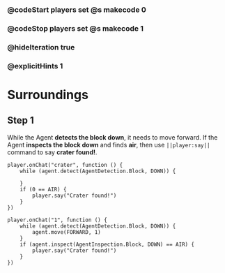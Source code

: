 ### @codeStart players set @s makecode 0
### @codeStop players set @s makecode 1

### @hideIteration true 
### @explicitHints 1


# Surroundings 

## Step 1
While the Agent **detects the block down**, it needs to move forward. If the Agent **inspects the block down** and finds **air**, then use ``||player:say||`` command to say **crater found!**. 



```template
player.onChat("crater", function () {
    while (agent.detect(AgentDetection.Block, DOWN)) {
    	
    }
    if (0 == AIR) {
        player.say("Crater found!")
    }
})
```
```ghost
player.onChat("1", function () {
    while (agent.detect(AgentDetection.Block, DOWN)) {
        agent.move(FORWARD, 1)
    }
    if (agent.inspect(AgentInspection.Block, DOWN) == AIR) {
        player.say("Crater found!")
    }
})
```
